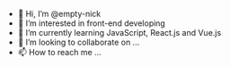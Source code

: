 - 👋 Hi, I’m @empty-nick
- 👀 I’m interested in front-end developing 
- 🌱 I’m currently learning JavaScript, React.js and Vue.js
- 💞️ I’m looking to collaborate on ...
- 📫 How to reach me ...

<!---
empty-nick/empty-nick is a ✨ special ✨ repository because its `README.md` (this file) appears on your GitHub profile.
You can click the Preview link to take a look at your changes.
--->
